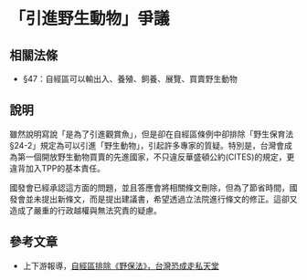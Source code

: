 # 「引進野生動物」爭議

## 相關法條

* §47：自經區可以輸出入、養殖、飼養、展覽、買賣野生動物

## 說明

雖然說明寫說「是為了引進觀賞魚」，但是卻在自經區條例中卻排除「野生保育法§24-2」規定為可以引進「野生動物」，引起許多專家的質疑。特別是，台灣會成為第一個開放野生動物買賣的先進國家，不只違反華盛頓公約(CITES)的規定，更違背加入TPP的基本責任。

國發會已經承認這方面的問題，並且答應會將相關條文刪除，但為了節省時間，國發會並未提出新條文，而是提出建議書，希望透過立法院進行條文的修正。這卻又造成了嚴重的行政越權與無法究責的疑慮。

## 參考文章

* 上下游報導，[自經區排除《野保法》，台灣恐成走私天堂](https://www.newsmarket.com.tw/blog/47628/)